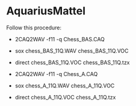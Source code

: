 # AquariusMattel

Follow this procedure:

* 2CAQ2WAV -f11 -q Chess_BAS.CAQ
* sox chess_BAS_11Q.WAV chess_BAS_11Q.VOC
* direct chess_BAS_11Q.VOC chess_BAS_11Q.tzx

* 2CAQ2WAV -f11 -q Chess_A.CAQ
* sox chess_A_11Q.WAV chess_A_11Q.VOC
* direct chess_A_11Q.VOC chess_A_11Q.tzx

